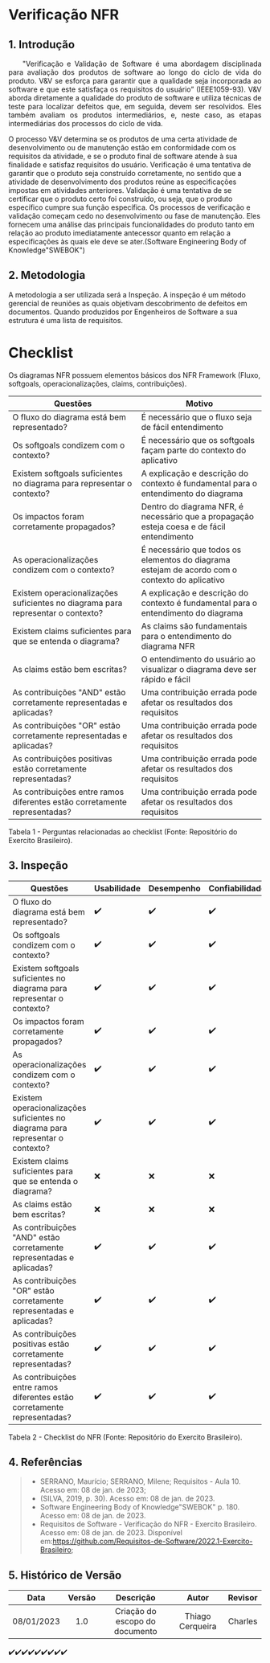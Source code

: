 # Verificação NFR


## 1. Introdução
<p align="justify">&emsp;&emsp;"Verificação e Validação de Software é uma abordagem 
disciplinada para avaliação dos produtos de software ao longo do ciclo de vida do 
produto. V&V se esforça para garantir que a qualidade seja incorporada ao software 
e que este satisfaça os requisitos do usuário” (IEEE1059-93).
V&V aborda diretamente a qualidade do produto de software e utiliza técnicas de 
teste para localizar defeitos que, em seguida, devem ser resolvidos. Eles também 
avaliam os produtos intermediários, e, neste caso, as etapas intermediárias dos 
processos do ciclo de vida.

O processo V&V determina se os produtos de uma certa atividade de 
desenvolvimento ou de manutenção estão em conformidade com os requisitos da 
atividade, e se o produto final de software atende à sua finalidade e satisfaz 
requisitos do usuário. Verificação é uma tentativa de garantir que o produto seja 
construído corretamente, no sentido que a atividade de desenvolvimento dos 
produtos reúne as especificações impostas em atividades anteriores. Validação é 
uma tentativa de se certificar que o produto certo foi construído, ou seja, que o 
produto específico cumpre sua função específica. Os processos de verificação e 
validação começam cedo no desenvolvimento ou fase de manutenção. Eles 
fornecem uma análise das principais funcionalidades do produto tanto em relação ao 
produto imediatamente antecessor quanto em relação a especificações às quais ele 
deve se ater.(Software Engineering Body of Knowledge"SWEBOK")
</p>


## 2. Metodologia
A metodologia a ser utilizada será a Inspeção. A inspeção é um método gerencial de reuniões as quais objetivam descobrimento de defeitos em documentos. Quando produzidos por Engenheiros de Software a sua estrutura é uma lista de requisitos.

# Checklist

Os diagramas NFR possuem elementos básicos dos NFR Framework (Fluxo, softgoals, operacionalizações, claims, contribuições).

| Questões | Motivo |
|----|-------|
| O fluxo do diagrama está bem representado? | É necessário que o fluxo seja de fácil entendimento |
| Os softgoals condizem com o contexto? | É necessário que os softgoals façam parte do contexto do aplicativo |
| Existem softgoals suficientes no diagrama para representar o contexto? | A explicação e descrição do contexto é fundamental para o entendimento do diagrama |
| Os impactos foram corretamente propagados? | Dentro do diagrama NFR, é necessário que a propagação esteja coesa e de fácil entendimento |
| As operacionalizações condizem com o contexto? | É necessário que todos os elementos do diagrama estejam de acordo com o contexto do aplicativo |
| Existem operacionalizações suficientes no diagrama para representar o contexto? | A explicação e descrição do contexto é fundamental para o entendimento do diagrama |
| Existem claims suficientes para que se entenda o diagrama? | As claims são fundamentais para o entendimento do diagrama NFR |
| As claims estão bem escritas? | O entendimento do usuário ao visualizar o diagrama deve ser rápido e fácil |
| As contribuições "AND" estão corretamente representadas e aplicadas? | Uma contribuição errada pode afetar os resultados dos requisitos |
| As contribuições "OR" estão corretamente representadas e aplicadas? |Uma contribuição errada pode afetar os resultados dos requisitos |
| As contribuições positivas estão corretamente representadas? | Uma contribuição errada pode afetar os resultados dos requisitos|
| As contribuições entre ramos diferentes estão corretamente representadas? | Uma contribuição errada pode afetar os resultados dos requisitos|

<p> Tabela 1 - Perguntas relacionadas ao checklist (Fonte: Repositório do Exercito Brasileiro).</p>


## 3. Inspeção

| Questões | Usabilidade | Desempenho | Confiabilidade | Suportabilidade |
|--------|---|---|---|---|
| O fluxo do diagrama está bem representado? |✔️|✔️|✔️|✔️|
| Os softgoals condizem com o contexto? |✔️|✔️|✔️|✔️|
| Existem softgoals suficientes no diagrama para representar o contexto? |✔️|✔️|✔️|✔️|
| Os impactos foram corretamente propagados?  |✔️|✔️|✔️|✔️|
| As operacionalizações condizem com o contexto? |✔️|✔️|✔️|✔️|
| Existem operacionalizações suficientes no diagrama para representar o contexto? |✔️|✔️|✔️|✔️|
| Existem claims suficientes para que se entenda o diagrama? |❌|❌|❌|❌|
| As claims estão bem escritas? |❌|❌|❌|❌|
| As contribuições "AND" estão corretamente representadas e aplicadas? |✔️|✔️|✔️|✔️|
| As contribuições "OR" estão corretamente representadas e aplicadas? |✔️|✔️|✔️|✔️|
| As contribuições positivas estão corretamente representadas? |✔️|✔️|✔️|✔️|
| As contribuições entre ramos diferentes estão corretamente representadas? |✔️|✔️|✔️|✔️|


<p> Tabela 2 - Checklist do NFR (Fonte: Repositório do Exercito Brasileiro).</p>



## 4. Referências

> - SERRANO, Maurício; SERRANO, Milene; Requisitos - Aula 10. Acesso em: 08 de jan. de 2023;
> - (SILVA, 2019, p. 30). Acesso em: 08 de jan. de 2023.
> - Software Engineering Body of Knowledge"SWEBOK" p. 180. Acesso em: 08 de jan. de 2023.
> - Requisitos de Software - Verificação do NFR - Exercito Brasileiro. Acesso em: 08 de jan. de 2023. Disponível em:<https://github.com/Requisitos-de-Software/2022.1-Exercito-Brasileiro>;




## 5. Histórico de Versão
| Data |   Versão    |       Descrição       |     Autor     |    Revisor    |
|:------:|:----------:|:---------------------:|:-------------:|:-------------:|
|  08/01/2023  | 1.0 | Criação do escopo do documento  |     Thiago Cerqueira     | Charles |
✔️✔️✔️✔️✔️✔️✔️✔️✔️